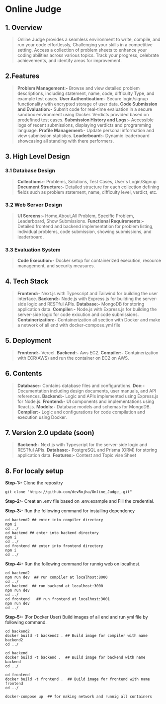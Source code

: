 # Online Judge 

## 1. Overview
>Online Judge provides a seamless environment to write, compile, and run your code effortlessly, Challenging your skills in a competitive setting. Access a collection of problem sheets to enhance your coding abilities across various topics. Track your progress, celebrate achievements, and identify areas for improvement.


## 2.Features
>**Problem Management:-** Browse and view detailed problem descriptions, including statement, name, code, difficulty Type\, and example test cases.
>**User Authentication:-** Secure login/signup functionality with encrypted storage of user data.
>**Code Submission and Evaluation:-** Submit code for real-time evaluation in a secure sandbox environment using Docker. Verdicts provided based on predefined test cases.
>**Submission History and Logs:-** Accessible logs of recent submissions, displaying verdicts and programming language.
>**Profile Management:-** Update personal information and view submission statistics.
>**Leaderboard:-** Dynamic leaderboard showcasing all standing with there performers.

## 3. High Level Design

### 3.1 Database Design

>**Collections:-** Problems, Solutions, Test Cases, User's Login/Signup
>**Document Structure:-** Detailed structure for each collection defining fields such as problem statement, name, difficulty level, verdict, etc.

### 3.2 Web Server Design

>**UI Screens:-** Home,About,All Problem, Specific Problem, Leaderboard, Show Submissions.
>**Functional Requirements:-** Detailed frontend and backend implementation for problem listing, individual problems, code submission, showing submissions, and leaderboard.

### 3.3 Evaluation System
>**Code Execution:-** Docker setup for containerized execution, resource management, and security measures.

## 4. Tech Stack
>**Frontend:-** Next.js with Typescript and Tailwind for building the user interface. 
>**Backend:-** Node.js with Express.js for building the server-side logic and RESTful APIs.
>**Database:-** MongoDB for storing application data.
>**Compiler:-** Node.js with Express.js for building the server-side logic for code exicution and code submissions.
>**Containerization:-** Containerization all section with Docker and make a network of all end with docker-compose.yml file

## 5. Deployment
>**Frontend:-** Vercel. 
>**Backend:-** Aws EC2.
>**Compiler:-** Containerization with ECR(AWS) and run the container on EC2 on AWS.


## 6. Contents
>**Database:-** Contains database files and configurations.
>**Doc:-** Documentation including design documents, user manuals, and API references.
>**Backend:-** Logic and APIs implemented using Express.js for Node.js.
>**Frontend:-** UI components and implementations using React.js.
>**Models:-** Database models and schemas for MongoDB.
>**Compiler:-** Logic and configurations for code compilation and execution using Docker.

## 7. Version 2.0 update (soon)
>**Backend:-** Next.js with Typescript for the server-side logic and RESTful APIs.
>**Database:-** PostgreSQL and Prisma (ORM) for storing application data.
>**Features:-** Contest and Topic vise Sheet 
## 8. For localy setup
**Step-1:-** Clone the repositry
```
git clone "https://github.com/devRojha/Online_Judge_.git"
```
**Step-2:-** Creat an .env file based on .env.example and Fill the credential.

**Step-3:-** Run the following command for installing dependency
```
cd backend2 ## enter into compiler directory
npm i
cd ../
cd backend ## enter into backend directory
npm i
cd ../
cd frontend ## enter into frontend directory
npm i
cd ../
```
**Step-4:-** Run the following command for runnig web on localhost.
```
cd backend2
npm run dev  ## run compiler at localhost:8000
cd ../
cd backend  ## run backend at localhost:3000
npm run dev
cd ../
cd frontend   ## run frontend at localhost:3001
npm run dev
cd ../
```
**Step-5:-** (For Docker User) Build images of all end and run yml file by following command.
```
cd backend2
docker build -t backend2 . ## Build image for compiler with name backend2
cd ../

cd backend
docker build -t backend .  ## Build image for backend with name backend
cd ../

cd frontend
docker build -t frontend .  ## Build image for frontend with name frontend
cd ../

docker-compose up  ## for making network and runnig all containers
```